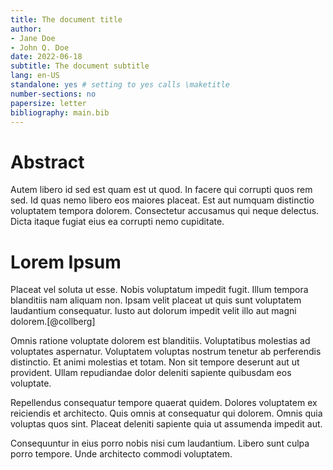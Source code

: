 ```yaml
---
title: The document title
author:
- Jane Doe
- John Q. Doe
date: 2022-06-18
subtitle: The document subtitle
lang: en-US
standalone: yes # setting to yes calls \maketitle
number-sections: no
papersize: letter
bibliography: main.bib
---
```


# Abstract

Autem libero id sed est quam est ut quod. In facere qui corrupti quos rem sed. Id quas nemo libero eos maiores placeat. Est aut numquam distinctio voluptatem tempora dolorem. Consectetur accusamus qui neque delectus. Dicta itaque fugiat eius ea corrupti nemo cupiditate.

# Lorem Ipsum

Placeat vel soluta ut esse. Nobis voluptatum impedit fugit. Illum tempora blanditiis nam aliquam non. Ipsam velit placeat ut quis sunt voluptatem laudantium consequatur. Iusto aut dolorum impedit velit illo aut magni dolorem.[@collberg]

Omnis ratione voluptate dolorem est blanditiis. Voluptatibus molestias ad voluptates aspernatur. Voluptatem voluptas nostrum tenetur ab perferendis distinctio. Et animi molestias et totam. Non sit tempore deserunt aut ut provident. Ullam repudiandae dolor deleniti sapiente quibusdam eos voluptate.

Repellendus consequatur tempore quaerat quidem. Dolores voluptatem ex reiciendis et architecto. Quis omnis at consequatur qui dolorem. Omnis quia voluptas quos sint. Placeat deleniti sapiente quia ut assumenda impedit aut.

Consequuntur in eius porro nobis nisi cum laudantium. Libero sunt culpa porro tempore. Unde architecto commodi voluptatem.
